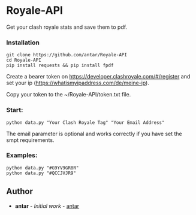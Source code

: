 # Royale-API
Get your clash royale stats and save them to pdf.

### Installation

```console
git clone https://github.com/antar/Royale-API
cd Royale-API
pip install requests && pip install fpdf
```
Create a bearer token on https://developer.clashroyale.com/#/register and set your ip (https://whatismyipaddress.com/de/meine-ip).

Copy your token to the ~/Royale-API/token.txt file.

### Start: 
```console
python data.py "Your Clash Royale Tag" "Your Email Address"
```
The email parameter is optional and works correctly if you have set the smpt requirements.

### Examples:
```console
python data.py "#G9YV9GR8R"
python data.py "#QCCJVJR9"
```

## Author

* **antar** - *Initial work* - [antar](https://github.com/antar)
